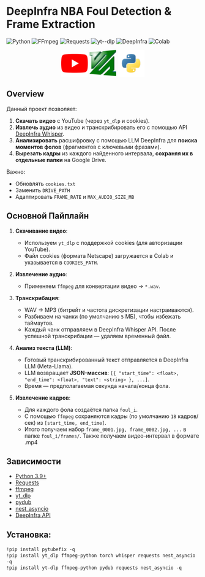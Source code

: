 # DeepInfra NBA Foul Detection & Frame Extraction

![Python](https://img.shields.io/badge/Python-3.9%2B-blue.svg) 
![FFmpeg](https://img.shields.io/badge/FFmpeg-5.x-green.svg)
![Requests](https://img.shields.io/badge/Requests-2.x-orange.svg)
![yt--dlp](https://img.shields.io/badge/yt_dlp-2023.07-yellow.svg)
![DeepInfra](https://img.shields.io/badge/DeepInfra-API-9cf.svg)
![Colab](https://img.shields.io/badge/Google%20Colab-compatible-brightgreen.svg)

<div align="center">
  <img src="https://raw.githubusercontent.com/github/explore/main/topics/youtube/youtube.png" alt="YouTube" width="70" />
  <img src="https://raw.githubusercontent.com/github/explore/main/topics/ffmpeg/ffmpeg.png" alt="FFmpeg" width="70" />
  <img src="https://raw.githubusercontent.com/github/explore/main/topics/python/python.png" alt="Python" width="70" />
</div>

## Overview

Данный проект позволяет:
1. **Скачать видео** с YouTube (через `yt_dlp` и cookies).
2. **Извлечь аудио** из видео и транскрибировать его с помощью API [DeepInfra Whisper](https://deepinfra.com).
3. **Анализировать** расшифровку с помощью LLM DeepInfra для **поиска моментов фолов** (фрагментов с ключевыми фразами).
4. **Вырезать кадры** из каждого найденного интервала, **сохраняя их в отдельные папки** на Google Drive.

Важно:
- Обновлять `cookies.txt`
- Заменить `DRIVE_PATH`
- Адаптировать `FRAME_RATE` и `MAX_AUDIO_SIZE_MB`

## Основной Пайплайн

1. **Скачивание видео**:
   - Используем `yt_dlp` с поддержкой cookies (для авторизации YouTube).
   - Файл cookies (формата Netscape) загружается в Colab и указывается в `COOKIES_PATH`.

2. **Извлечение аудио**:
   - Применяем `ffmpeg` для конвертации видео → `*.wav`.

3. **Транскрибация**:
   - WAV → MP3 (битрейт и частота дискретизации настраиваются).
   - Разбиваем на чанки (по умолчанию `5` МБ), чтобы избежать таймаутов.
   - Каждый чанк отправляем в DeepInfra Whisper API. После успешной транскрибации — удаляем временный файл.

4. **Анализ текста (LLM)**:
   - Готовый транскрибированный текст отправляется в DeepInfra LLM (Meta-Llama).
   - LLM возвращает **JSON-массив**: `[{ "start_time": <float>, "end_time": <float>, "text": <string> }, ...]`.
   - Время — предполагаемая секунда начала/конца фола.

5. **Извлечение кадров**:
   - Для каждого фола создаётся папка `foul_i`.
   - С помощью `ffmpeg` сохраняются кадры (по умолчанию `18` кадров/сек) из `[start_time, end_time]`.
   - Итого получаем набор `frame_0001.jpg, frame_0002.jpg, ...` в папке `foul_i/frames/`.
     Также получаем видео-интервал в формате .mp4

## Зависимости

- [Python 3.9+](https://www.python.org/downloads/)
- [Requests](https://requests.readthedocs.io/)
- [ffmpeg](https://ffmpeg.org/) 
- [yt_dlp](https://github.com/yt-dlp/yt-dlp)
- [pydub](https://github.com/jiaaro/pydub)
- [nest_asyncio](https://github.com/erdewit/nest_asyncio)
- [DeepInfra API](https://deepinfra.com)

## Установка:
```
!pip install pytubefix -q
!pip install yt_dlp ffmpeg-python torch whisper requests nest_asyncio -q
!pip install yt-dlp ffmpeg-python pydub requests nest_asyncio -q

